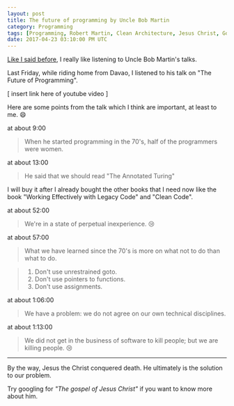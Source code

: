 ```yaml
---
layout: post
title: The future of programming by Uncle Bob Martin
category: Programming
tags: [Programming, Robert Martin, Clean Architecture, Jesus Christ, Gospel]
date: 2017-04-23 03:10:00 PM UTC
---
```


<!-- April 23, 2017 11:10:00 PM Philippine Time -->


[Like I said before](/2017/04/15/agility-and-architecture-by-uncle-bob-martin-oop-2015-keynote/), I really like listening to Uncle Bob Martin's talks.

Last Friday, while riding home from Davao, I listened to his talk on "The Future of Programming".

<!--more-->

[
insert link here of youtube video
]

Here are some points from the talk which I think are important, at least to me. :smile:

at about 9:00

> When he started programming in the 70's, half of the programmers were women.


at about 13:00

> He said that we should read "The Annotated Turing"

I will buy it after I already bought the other books that I need now like the book "Working Effectively with Legacy Code" and "Clean Code".


at about 52:00

> We're in a state of perpetual inexperience. :cry:


at about 57:00

> What we have learned since the 70's is more on what not to do than what to do.

> 1. Don't use unrestrained goto.
> 2. Don't use pointers to functions.
> 3. Don't use assignments.


at about 1:06:00

> We have a problem: we do not agree on our own technical disciplines.


at about 1:13:00

> We did not get in the business of software to kill people; but we are killing people. :cry:



---

By the way, Jesus the Christ conquered death. He ultimately is the solution to our problem.

Try googling for _"The gospel of Jesus Christ"_ if you want to know more about him.
